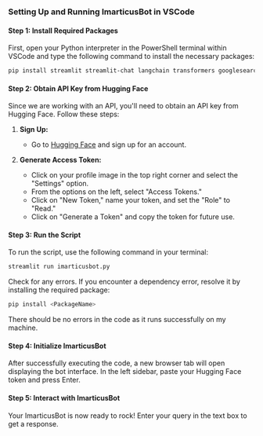 
### Setting Up and Running ImarticusBot in VSCode

#### Step 1: Install Required Packages
First, open your Python interpreter in the PowerShell terminal within VSCode and type the following command to install the necessary packages:
```sh
pip install streamlit streamlit-chat langchain transformers googlesearch-python
```

#### Step 2: Obtain API Key from Hugging Face
Since we are working with an API, you'll need to obtain an API key from Hugging Face. Follow these steps:

1. **Sign Up:**
   - Go to [Hugging Face](https://huggingface.co/join) and sign up for an account.

2. **Generate Access Token:**
   - Click on your profile image in the top right corner and select the "Settings" option.
   - From the options on the left, select "Access Tokens."
   - Click on "New Token," name your token, and set the "Role" to "Read."
   - Click on "Generate a Token" and copy the token for future use.

#### Step 3: Run the Script
To run the script, use the following command in your terminal:
```sh
streamlit run imarticusbot.py
```
Check for any errors. If you encounter a dependency error, resolve it by installing the required package:
```sh
pip install <PackageName>
```
There should be no errors in the code as it runs successfully on my machine.

#### Step 4: Initialize ImarticusBot
After successfully executing the code, a new browser tab will open displaying the bot interface. In the left sidebar, paste your Hugging Face token and press Enter.

#### Step 5: Interact with ImarticusBot
Your ImarticusBot is now ready to rock! Enter your query in the text box to get a response.
